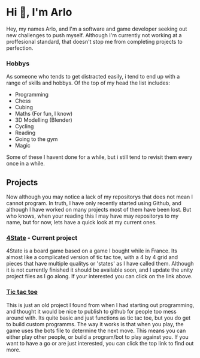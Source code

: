 # Hi :wave:, I'm Arlo

Hey, my names Arlo, and I'm a software and game developer seeking out new challenges to push myself.
Although I'm currently not working at a proffesional standard, that doesn't stop me from completing projects to perfection.

### Hobbys

As someone who tends to get distracted easily, i tend to end up with a range of skills and hobbys.
Of the top of my head the list includes:
- Programming
- Chess
- Cubing
- Maths (For fun, I know)
- 3D Modelling (Blender)
- Cycling
- Reading
- Going to the gym
- Magic  <br/>

Some of these I havent done for a while, but i still tend to revisit them every once in a while.

## Projects

Now although you may notice a lack of my repositorys that does not mean I cannot program.
In truth, I have only recently started using Github, and although I have worked on many projects
most of them have been lost. But who knows, when your reading this I may have may repositorys to my name,
but for now, lets have a quick look at my current ones.

### [4State](https://github.com/ArloM-dev/4state) - Current project

4State is a board game based on a game I bought while in France.
Its almost like a complicated version of tic tac toe, with a 4 by 4 grid
and pieces that have multiple qualitys or 'states' as I have called them.
Although it is not currently finished it should be available soon,
and I update the unity project files as I go along.
If your interested you can click on the link above.

### [Tic tac toe](https://github.com/ArloM-dev/tic-tac-toe)

This is just an old project I found from when I had starting out programming,
and thought it would be nice to publish to github for people too mess around with.
Its quite basic and just functions as tic tac toe, but you do get to build custom programms.
The way it works is that when you play, the game uses the bots file to determine the next move.
This means you can either play other people, or build a program/bot to play against you.
If you want to have a go or are just interested, you can click the top link to find out more.
